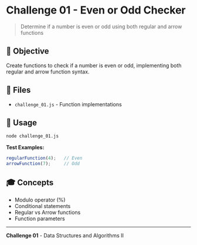 # Challenge 01 - Even or Odd Checker

> Determine if a number is even or odd using both regular and arrow functions

## 🎯 Objective

Create functions to check if a number is even or odd, implementing both regular and arrow function syntax.

## 📁 Files

- `challenge_01.js` - Function implementations

## 🚀 Usage

```bash
node challenge_01.js
```

**Test Examples:**

```javascript
regularFunction(4);   // Even
arrowFunction(7);     // Odd
```

## 🎓 Concepts

- Modulo operator (%)
- Conditional statements
- Regular vs Arrow functions
- Function parameters

---

**Challenge 01** - Data Structures and Algorithms II
